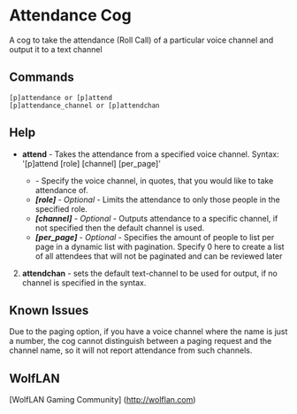# Attendance Cog

A cog to take the attendance (Roll Call) of a particular voice channel and output it to a text channel

## Commands

```
[p]attendance or [p]attend
[p]attendance_channel or [p]attendchan
```

## Help
- **attend** - Takes the attendance from a specified voice channel.
Syntax: '[p]attend <voice> [role] [channel] [per_page]'
  -	***<voice>*** - Specify the voice channel, in quotes, that you would like to take attendance of.
  -	***[role]*** - *Optional* - Limits the attendance to only those people in the specified role.
  - ***[channel]*** - *Optional* - Outputs attendance to a specific channel, if not specified then the default channel is used.
  -	***[per_page]*** - *Optional* - Specifies the amount of people to list per page in a dynamic list with pagination. Specify 0 here to create a list of all attendees that will not be paginated and can be reviewed later

2. **attendchan** - sets the default text-channel to be used for output, if no channel is specified in the syntax.

## Known Issues
Due to the paging option, if you have a voice channel where the name is just a number, the cog cannot distinguish between a paging request and the channel name, so it will not report attendance from such channels.

## WolfLAN
[WolfLAN Gaming Community] (http://wolflan.com)